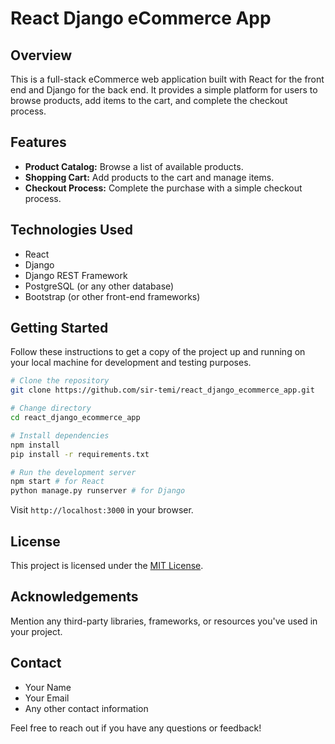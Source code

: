 # React Django eCommerce App

## Overview

This is a full-stack eCommerce web application built with React for the front end and Django for the back end. It provides a simple platform for users to browse products, add items to the cart, and complete the checkout process.

## Features

- **Product Catalog:** Browse a list of available products.
- **Shopping Cart:** Add products to the cart and manage items.
- **Checkout Process:** Complete the purchase with a simple checkout process.

## Technologies Used

- React
- Django
- Django REST Framework
- PostgreSQL (or any other database)
- Bootstrap (or other front-end frameworks)

## Getting Started

Follow these instructions to get a copy of the project up and running on your local machine for development and testing purposes.

```bash
# Clone the repository
git clone https://github.com/sir-temi/react_django_ecommerce_app.git

# Change directory
cd react_django_ecommerce_app

# Install dependencies
npm install
pip install -r requirements.txt

# Run the development server
npm start # for React
python manage.py runserver # for Django
```

Visit `http://localhost:3000` in your browser.

## License

This project is licensed under the [MIT License](LICENSE).

## Acknowledgements

Mention any third-party libraries, frameworks, or resources you've used in your project.

## Contact

- Your Name
- Your Email
- Any other contact information

Feel free to reach out if you have any questions or feedback!
